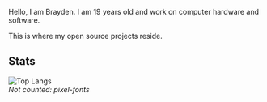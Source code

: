 Hello, I am Brayden. I am 19 years old and work on computer hardware and software.  

This is where my open source projects reside.

## Stats

![Top Langs](https://github-readme-stats.vercel.app/api/top-langs/?username=ctcl-bregis&size_weight=1&count_weight=0&theme=transparent&langs_count=10&exclude_repo=pixel-fonts)<br>
*Not counted: pixel-fonts*
